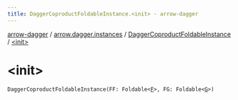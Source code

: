 ```yaml
---
title: DaggerCoproductFoldableInstance.<init> - arrow-dagger
---
```


[arrow-dagger](../../index.html) / [arrow.dagger.instances](../index.html) / [DaggerCoproductFoldableInstance](index.html) / [&lt;init&gt;](./-init-.html)

# &lt;init&gt;

`DaggerCoproductFoldableInstance(FF: Foldable<`[`F`](index.html#F)`>, FG: Foldable<`[`G`](index.html#G)`>)`